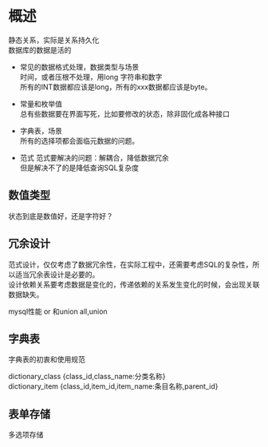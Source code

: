 # 概述

静态关系，实际是关系持久化  
数据库的数据是活的  

- 常见的数据格式处理，数据类型与场景  
  时间，或者压根不处理，用long  字符串和数字  
  所有的INT数据都应该是long，所有的xxx数据都应该是byte。  

- 常量和枚举值  
  总有些数据要在界面写死，比如要修改的状态，除非固化成各种接口

- 字典表，场景  
  所有的选择项都会面临元数据的问题。  

- 范式
  范式要解决的问题：解耦合，降低数据冗余  
  但是解决不了的是降低查询SQL复杂度  

## 数值类型

状态到底是数值好，还是字符好？  

## 冗余设计

范式设计，仅仅考虑了数据冗余性，在实际工程中，还需要考虑SQL的复杂性，所以适当冗余表设计是必要的。  
设计依赖关系要考虑数据是变化的，传递依赖的关系发生变化的时候，会出现关联数据缺失。  

mysql性能 or 和union all,union  

## 字典表

字典表的初衷和使用规范  

dictionary_class {class_id,class_name:分类名称}  
dictionary_item {class_id,item_id,item_name:条目名称,parent_id}  

## 表单存储

多选项存储
